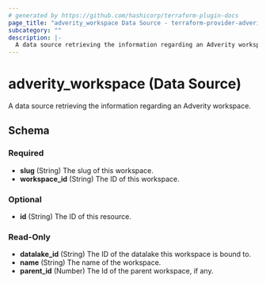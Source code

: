 ```yaml
---
# generated by https://github.com/hashicorp/terraform-plugin-docs
page_title: "adverity_workspace Data Source - terraform-provider-adverity"
subcategory: ""
description: |-
  A data source retrieving the information regarding an Adverity workspace.
---
```


# adverity_workspace (Data Source)

A data source retrieving the information regarding an Adverity workspace.



<!-- schema generated by tfplugindocs -->
## Schema

### Required

- **slug** (String) The slug of this workspace.
- **workspace_id** (String) The ID of this workspace.

### Optional

- **id** (String) The ID of this resource.

### Read-Only

- **datalake_id** (String) The ID of the datalake this workspace is bound to.
- **name** (String) The name of the workspace.
- **parent_id** (Number) The Id of the parent workspace, if any.


